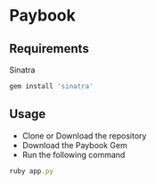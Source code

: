 # Paybook

## Requirements

Sinatra
```ruby
gem install 'sinatra'
```


## Usage

  - Clone or Download the repository
  - Download the Paybook Gem
  - Run the following command

```ruby
ruby app.py
